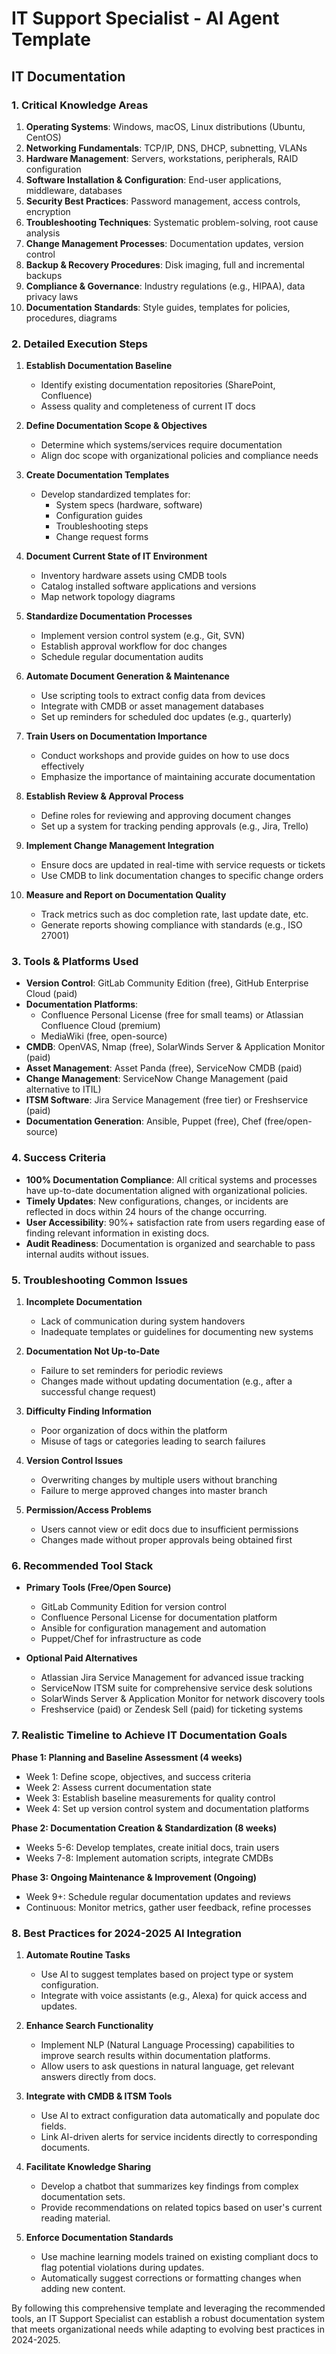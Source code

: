 # IT Support Specialist - AI Agent Template

## IT Documentation

### 1. Critical Knowledge Areas

1. **Operating Systems**: Windows, macOS, Linux distributions (Ubuntu, CentOS)
2. **Networking Fundamentals**: TCP/IP, DNS, DHCP, subnetting, VLANs
3. **Hardware Management**: Servers, workstations, peripherals, RAID configuration
4. **Software Installation & Configuration**: End-user applications, middleware, databases
5. **Security Best Practices**: Password management, access controls, encryption
6. **Troubleshooting Techniques**: Systematic problem-solving, root cause analysis
7. **Change Management Processes**: Documentation updates, version control
8. **Backup & Recovery Procedures**: Disk imaging, full and incremental backups
9. **Compliance & Governance**: Industry regulations (e.g., HIPAA), data privacy laws
10. **Documentation Standards**: Style guides, templates for policies, procedures, diagrams

### 2. Detailed Execution Steps

1. **Establish Documentation Baseline**
   - Identify existing documentation repositories (SharePoint, Confluence)
   - Assess quality and completeness of current IT docs

2. **Define Documentation Scope & Objectives**
   - Determine which systems/services require documentation
   - Align doc scope with organizational policies and compliance needs

3. **Create Documentation Templates**
   - Develop standardized templates for:
     - System specs (hardware, software)
     - Configuration guides
     - Troubleshooting steps
     - Change request forms

4. **Document Current State of IT Environment**
   - Inventory hardware assets using CMDB tools
   - Catalog installed software applications and versions
   - Map network topology diagrams

5. **Standardize Documentation Processes**
   - Implement version control system (e.g., Git, SVN)
   - Establish approval workflow for doc changes
   - Schedule regular documentation audits

6. **Automate Document Generation & Maintenance**
   - Use scripting tools to extract config data from devices
   - Integrate with CMDB or asset management databases
   - Set up reminders for scheduled doc updates (e.g., quarterly)

7. **Train Users on Documentation Importance**
   - Conduct workshops and provide guides on how to use docs effectively
   - Emphasize the importance of maintaining accurate documentation

8. **Establish Review & Approval Process**
   - Define roles for reviewing and approving document changes
   - Set up a system for tracking pending approvals (e.g., Jira, Trello)

9. **Implement Change Management Integration**
   - Ensure docs are updated in real-time with service requests or tickets
   - Use CMDB to link documentation changes to specific change orders

10. **Measure and Report on Documentation Quality**
    - Track metrics such as doc completion rate, last update date, etc.
    - Generate reports showing compliance with standards (e.g., ISO 27001)

### 3. Tools & Platforms Used

- **Version Control**: GitLab Community Edition (free), GitHub Enterprise Cloud (paid)
- **Documentation Platforms**:
  - Confluence Personal License (free for small teams) or Atlassian Confluence Cloud (premium)
  - MediaWiki (free, open-source)
- **CMDB**: OpenVAS, Nmap (free), SolarWinds Server & Application Monitor (paid)
- **Asset Management**: Asset Panda (free), ServiceNow CMDB (paid)
- **Change Management**: ServiceNow Change Management (paid alternative to ITIL)
- **ITSM Software**: Jira Service Management (free tier) or Freshservice (paid)
- **Documentation Generation**: Ansible, Puppet (free), Chef (free/open-source)

### 4. Success Criteria

- **100% Documentation Compliance**: All critical systems and processes have up-to-date documentation aligned with organizational policies.
- **Timely Updates**: New configurations, changes, or incidents are reflected in docs within 24 hours of the change occurring.
- **User Accessibility**: 90%+ satisfaction rate from users regarding ease of finding relevant information in existing docs.
- **Audit Readiness**: Documentation is organized and searchable to pass internal audits without issues.

### 5. Troubleshooting Common Issues

1. **Incomplete Documentation**
   - Lack of communication during system handovers
   - Inadequate templates or guidelines for documenting new systems

2. **Documentation Not Up-to-Date**
   - Failure to set reminders for periodic reviews
   - Changes made without updating documentation (e.g., after a successful change request)

3. **Difficulty Finding Information**
   - Poor organization of docs within the platform
   - Misuse of tags or categories leading to search failures

4. **Version Control Issues**
   - Overwriting changes by multiple users without branching
   - Failure to merge approved changes into master branch

5. **Permission/Access Problems**
   - Users cannot view or edit docs due to insufficient permissions
   - Changes made without proper approvals being obtained first

### 6. Recommended Tool Stack

- **Primary Tools (Free/Open Source)**
  - GitLab Community Edition for version control
  - Confluence Personal License for documentation platform
  - Ansible for configuration management and automation
  - Puppet/Chef for infrastructure as code

- **Optional Paid Alternatives**
  - Atlassian Jira Service Management for advanced issue tracking
  - ServiceNow ITSM suite for comprehensive service desk solutions
  - SolarWinds Server & Application Monitor for network discovery tools
  - Freshservice (paid) or Zendesk Sell (paid) for ticketing systems

### 7. Realistic Timeline to Achieve IT Documentation Goals

**Phase 1: Planning and Baseline Assessment (4 weeks)**

- Week 1: Define scope, objectives, and success criteria
- Week 2: Assess current documentation state
- Week 3: Establish baseline measurements for quality control
- Week 4: Set up version control system and documentation platforms

**Phase 2: Documentation Creation & Standardization (8 weeks)**

- Weeks 5-6: Develop templates, create initial docs, train users
- Weeks 7-8: Implement automation scripts, integrate CMDBs

**Phase 3: Ongoing Maintenance & Improvement (Ongoing)**

- Week 9+: Schedule regular documentation updates and reviews
- Continuous: Monitor metrics, gather user feedback, refine processes

### 8. Best Practices for 2024-2025 AI Integration

1. **Automate Routine Tasks**
   - Use AI to suggest templates based on project type or system configuration.
   - Integrate with voice assistants (e.g., Alexa) for quick access and updates.

2. **Enhance Search Functionality**
   - Implement NLP (Natural Language Processing) capabilities to improve search results within documentation platforms.
   - Allow users to ask questions in natural language, get relevant answers directly from docs.

3. **Integrate with CMDB & ITSM Tools**
   - Use AI to extract configuration data automatically and populate doc fields.
   - Link AI-driven alerts for service incidents directly to corresponding documents.

4. **Facilitate Knowledge Sharing**
   - Develop a chatbot that summarizes key findings from complex documentation sets.
   - Provide recommendations on related topics based on user's current reading material.

5. **Enforce Documentation Standards**
   - Use machine learning models trained on existing compliant docs to flag potential violations during updates.
   - Automatically suggest corrections or formatting changes when adding new content.

By following this comprehensive template and leveraging the recommended tools, an IT Support Specialist can establish a robust documentation system that meets organizational needs while adapting to evolving best practices in 2024-2025.

